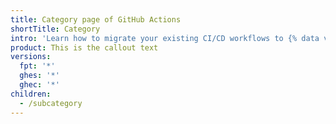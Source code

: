 ```yaml
---
title: Category page of GitHub Actions
shortTitle: Category
intro: 'Learn how to migrate your existing CI/CD workflows to {% data variables.product.prodname_actions %}.'
product: This is the callout text
versions:
  fpt: '*'
  ghes: '*'
  ghec: '*'
children:
  - /subcategory
---
```

